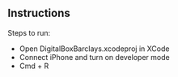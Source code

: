 ## Instructions

Steps to run:

* Open DigitalBoxBarclays.xcodeproj in XCode
* ⁠Connect iPhone and turn on developer mode
* ⁠Cmd + R
